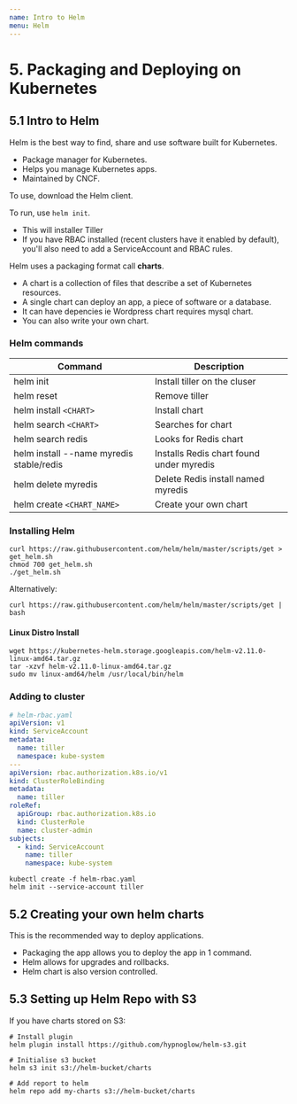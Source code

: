 ```yaml
---
name: Intro to Helm
menu: Helm
---
```


# 5. Packaging and Deploying on Kubernetes

## 5.1 Intro to Helm

Helm is the best way to find, share and use software built for Kubernetes.

- Package manager for Kubernetes.
- Helps you manage Kubernetes apps.
- Maintained by CNCF.

To use, download the Helm client.

To run, use `helm init`.

- This will installer Tiller
- If you have RBAC installed (recent clusters have it enabled by default), you'll also need to add a ServiceAccount and RBAC rules.

Helm uses a packaging format call **charts**.

- A chart is a collection of files that describe a set of Kubernetes resources.
- A single chart can deploy an app, a piece of software or a database.
- It can have depencies ie Wordpress chart requires mysql chart.
- You can also write your own chart.

### Helm commands

| Command                                  | Description                              |
| ---------------------------------------- | ---------------------------------------- |
| helm init                                | Install tiller on the cluser             |
| helm reset                               | Remove tiller                            |
| helm install `<CHART>`                   | Install chart                            |
| helm search `<CHART>`                    | Searches for chart                       |
| helm search redis                        | Looks for Redis chart                    |
| helm install --name myredis stable/redis | Installs Redis chart found under myredis |
| helm delete myredis                      | Delete Redis install named myredis       |
| helm create `<CHART_NAME>`               | Create your own chart                    |

### Installing Helm

```shell
curl https://raw.githubusercontent.com/helm/helm/master/scripts/get > get_helm.sh
chmod 700 get_helm.sh
./get_helm.sh
```

Alternatively:

```shell
curl https://raw.githubusercontent.com/helm/helm/master/scripts/get | bash
```

#### Linux Distro Install

```shell
wget https://kubernetes-helm.storage.googleapis.com/helm-v2.11.0-linux-amd64.tar.gz
tar -xzvf helm-v2.11.0-linux-amd64.tar.gz
sudo mv linux-amd64/helm /usr/local/bin/helm
```

### Adding to cluster

```yaml
# helm-rbac.yaml
apiVersion: v1
kind: ServiceAccount
metadata:
  name: tiller
  namespace: kube-system
---
apiVersion: rbac.authorization.k8s.io/v1
kind: ClusterRoleBinding
metadata:
  name: tiller
roleRef:
  apiGroup: rbac.authorization.k8s.io
  kind: ClusterRole
  name: cluster-admin
subjects:
  - kind: ServiceAccount
    name: tiller
    namespace: kube-system
```

```shell
kubectl create -f helm-rbac.yaml
helm init --service-account tiller
```

## 5.2 Creating your own helm charts

This is the recommended way to deploy applications.

- Packaging the app allows you to deploy the app in 1 command.
- Helm allows for upgrades and rollbacks.
- Helm chart is also version controlled.

## 5.3 Setting up Helm Repo with S3

If you have charts stored on S3:

```shell
# Install plugin
helm plugin install https://github.com/hypnoglow/helm-s3.git

# Initialise s3 bucket
helm s3 init s3://helm-bucket/charts

# Add report to helm
helm repo add my-charts s3://helm-bucket/charts
```
